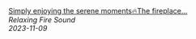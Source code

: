 <!--2024-01-14 01:04:00-->
<div class="yb">
  <a class="nodecor" href="/index.html?relaks/simply_enjoying_the_serene_momentsthe_fireplace_adds_an_extra_layer_of_comfort">
    <img class="preview" data-videoid="eB2Oeao_-OI" src="https://i.ytimg.com/vi/eB2Oeao_-OI/hqdefault.jpg" align="middle" alt="">
  </a>
  <div class="inlbl text">
    <a class="nodecor" href="/index.html?relaks/simply_enjoying_the_serene_momentsthe_fireplace_adds_an_extra_layer_of_comfort">Simply enjoying the serene moments🔥The fireplace...</a><br>
    <i class="smaller2">Relaxing Fire Sound</i><br>
    <i class="smaller3">2023-11-09</i>
  </div>
</div>
